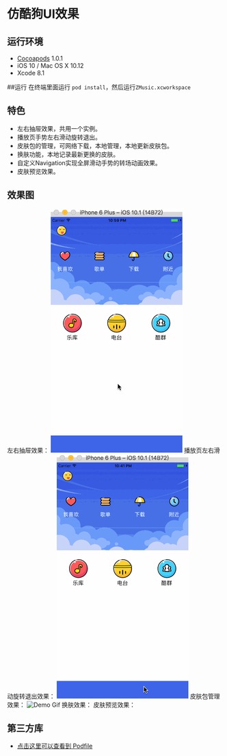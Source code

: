 # 仿酷狗UI效果


## 运行环境
- [Cocoapods](https://github.com/CocoaPods/CocoaPods) 1.0.1
- iOS 10 / Mac OS X 10.12
- Xcode 8.1

##运行
在终端里面运行 `pod install`，然后运行`ZMusic.xcworkspace` 

## 特色
- 左右抽屉效果，共用一个实例。
- 播放页手势左右滑动旋转退出。
- 皮肤包的管理，可网络下载，本地管理，本地更新皮肤包。
- 换肤功能，本地记录最新更换的皮肤。
- 自定义Navigation实现全屏滑动手势的转场动画效果。
- 皮肤预览效果。

## 效果图
左右抽屉效果：
![Demo Gif](images/drawer.gif)
播放页左右滑动旋转退出效果：
![Demo Gif](Images/playView.gif)
皮肤包管理效果：
![Demo Gif](Screenshots/segmentedcontrol_demo.gif)
换肤效果：
皮肤预览效果：

## 第三方库
- [点击这里可以查看到 Podfile](https://github.com/lyxia/zmusic/blob/master/Podfile)



